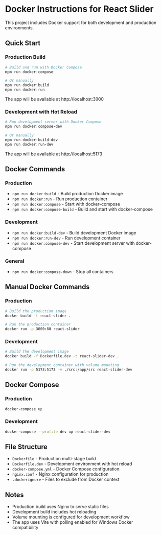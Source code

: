 # Docker Instructions for React Slider

This project includes Docker support for both development and production environments.

## Quick Start

### Production Build

```bash
# Build and run with Docker Compose
npm run docker:compose

# Or manually
npm run docker:build
npm run docker:run
```

The app will be available at http://localhost:3000

### Development with Hot Reload

```bash
# Run development server with Docker Compose
npm run docker:compose-dev

# Or manually
npm run docker:build-dev
npm run docker:run-dev
```

The app will be available at http://localhost:5173

## Docker Commands

### Production

- `npm run docker:build` - Build production Docker image
- `npm run docker:run` - Run production container
- `npm run docker:compose` - Start with docker-compose
- `npm run docker:compose-build` - Build and start with docker-compose

### Development

- `npm run docker:build-dev` - Build development Docker image
- `npm run docker:run-dev` - Run development container
- `npm run docker:compose-dev` - Start development server with docker-compose

### General

- `npm run docker:compose-down` - Stop all containers

## Manual Docker Commands

### Production

```bash
# Build the production image
docker build -t react-slider .

# Run the production container
docker run -p 3000:80 react-slider
```

### Development

```bash
# Build the development image
docker build -f Dockerfile.dev -t react-slider-dev .

# Run the development container with volume mounting
docker run -p 5173:5173 -v ./src:/app/src react-slider-dev
```

## Docker Compose

### Production

```bash
docker-compose up
```

### Development

```bash
docker-compose --profile dev up react-slider-dev
```

## File Structure

- `Dockerfile` - Production multi-stage build
- `Dockerfile.dev` - Development environment with hot reload
- `docker-compose.yml` - Docker Compose configuration
- `nginx.conf` - Nginx configuration for production
- `.dockerignore` - Files to exclude from Docker context

## Notes

- Production build uses Nginx to serve static files
- Development build includes hot reloading
- Volume mounting is configured for development workflow
- The app uses Vite with polling enabled for Windows Docker compatibility
